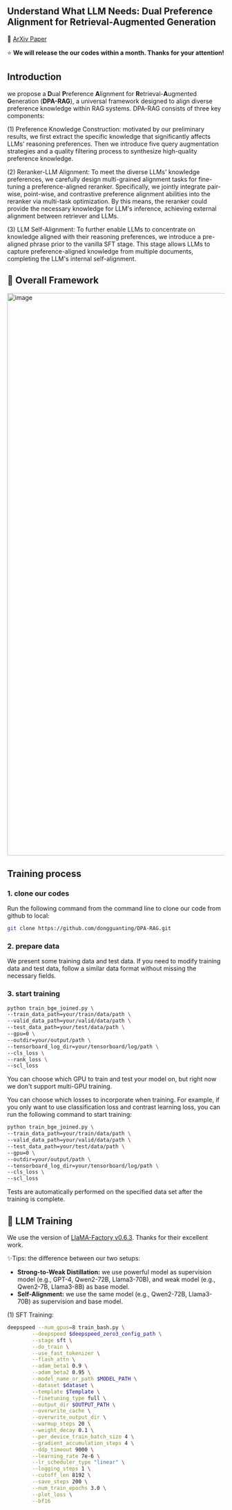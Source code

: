 ## Understand What LLM Needs: Dual Preference Alignment for Retrieval-Augmented Generation</h2>

<p>
📃 <a href="">ArXiv Paper</a>
</p>


⭐ **We will release the our codes within a month. Thanks for your attention!**

## Introduction
 we propose a **D**ual **P**reference **A**lignment for **R**etrieval-**A**ugmented **G**eneration (**DPA-RAG**), a universal framework designed to align diverse preference knowledge within RAG systems. DPA-RAG consists of three key components: 

(1) Preference Knowledge Construction: motivated by our preliminary results, we first extract the specific knowledge that significantly affects LLMs' reasoning preferences. Then we introduce five query augmentation strategies and a quality filtering process to synthesize high-quality preference knowledge. 

(2) Reranker-LLM Alignment: To meet the diverse LLMs' knowledge preferences, we carefully design multi-grained alignment tasks for fine-tuning a preference-aligned reranker. Specifically, we jointly integrate pair-wise, point-wise, and contrastive preference alignment abilities into the reranker via multi-task optimization. By this means, the reranker could provide the necessary knowledge for LLM's inference, achieving external alignment between retriever and LLMs.

(3) LLM Self-Alignment: To further enable LLMs to concentrate on knowledge aligned with their reasoning preferences, we introduce a pre-aligned phrase prior to the vanilla SFT stage. This stage allows LLMs to capture preference-aligned knowledge from multiple documents, completing the LLM's internal self-alignment.


## 🍯 Overall Framework
<img width="1302" alt="image" src="https://github.com/dongguanting/DPA-RAG/assets/60767110/fde07a6a-fa0d-4099-a6f8-0d16782b7ec4">

## Training process

### 1. clone our codes
Run the following command from the command line to clone our code from github to local:

```bash
git clone https://github.com/dongguanting/DPA-RAG.git
```
### 2. prepare data

We present some training data and test data. If you need to modify training data and test data, follow a similar data format without missing the necessary fields.

### 3. start training
```bash
python train_bge_joined.py \
--train_data_path=your/train/data/path \
--valid_data_path=your/valid/data/path \
--test_data_path=your/test/data/path \
--gpu=0 \
--outdir=your/output/path \
--tensorboard_log_dir=your/tensorboard/log/path \
--cls_loss \
--rank_loss \
--scl_loss
```

You can choose which GPU to train and test your model on, but right now we don't support multi-GPU training.

You can choose which losses to incorporate when training. For example, if you only want to use classification loss and contrast learning loss, you can run the following command to start training:

```bash
python train_bge_joined.py \
--train_data_path=your/train/data/path \
--valid_data_path=your/valid/data/path \
--test_data_path=your/test/data/path \
--gpu=0 \
--outdir=your/output/path \
--tensorboard_log_dir=your/tensorboard/log/path \
--cls_loss \
--scl_loss
```

Tests are automatically performed on the specified data set after the training is complete.


## 🎯 LLM Training

We use the version of [LlaMA-Factory v0.6.3](https://github.com/hiyouga/LLaMA-Factory/releases/tag/v0.6.3). Thanks for their excellent work.

:sparkles:Tips:
the difference between our two setups:
- **Strong-to-Weak Distillation:** we use powerful model as supervision model (e.g., GPT-4, Qwen2-72B, Llama3-70B), and weak model (e.g., Qwen2-7B, Llama3-8B) as base model.
- **Self-Alignment:** we use the same model (e.g., Qwen2-72B, Llama3-70B) as supervision and base model.


(1) SFT Training:

```bash
deepspeed --num_gpus=8 train_bash.py \
        --deepspeed $deepspeed_zero3_config_path \
        --stage sft \
        --do_train \
        --use_fast_tokenizer \
        --flash_attn \
        --adam_beta1 0.9 \
        --adam_beta2 0.95 \
        --model_name_or_path $MODEL_PATH \
        --dataset $dataset \
        --template $Template \
        --finetuning_type full \
        --output_dir $OUTPUT_PATH \
        --overwrite_cache \
        --overwrite_output_dir \
        --warmup_steps 20 \
        --weight_decay 0.1 \
        --per_device_train_batch_size 4 \
        --gradient_accumulation_steps 4 \
        --ddp_timeout 9000 \
        --learning_rate 7e-6 \
        --lr_scheduler_type "linear" \
        --logging_steps 1 \
        --cutoff_len 8192 \
        --save_steps 200 \
        --num_train_epochs 3.0 \
        --plot_loss \
        --bf16 
```



